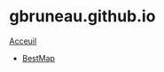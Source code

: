 # gbruneau.github.io

[Acceuil](https://gbruneau.github.io)

* [BestMap](https://gbruneau.github.io/BestMap) 

